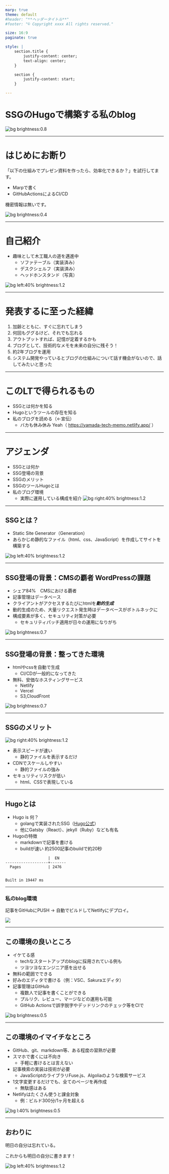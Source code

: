 ```yaml
---
marp: true
theme: default
#header: "**ヘッダータイトル**"
#footer: "© Copyright xxxx All rights reserved."

size: 16:9
paginate: true

style: |
    section.title {
        justify-content: center;
        text-align: center;
    }

    section {
        justify-content: start;
    }

---
```

<!-- _class: title -->
# SSGのHugoで構築する私のblog



<!--
_color: white
_footer: 'Photo by Earl Lasala on Unsplash'
-->
![bg brightness:0.8](https://images.unsplash.com/photo-1542320868-5e9bcce320c3?q=80&w=2670&auto=format&fit=crop&ixlib=rb-4.0.3&ixid=M3wxMjA3fDB8MHxwaG90by1wYWdlfHx8fGVufDB8fHx8fA%3D%3D)


---
# はじめにお断り

「以下の仕組みでプレゼン資料を作ったら、効率化できるか？」を試行してます。

- Marpで書く
- GitHubActionsによるCI/CD

機密情報は無いです。

<!--
_color: white
-->

![bg brightness:0.4](https://images.unsplash.com/photo-1736775026952-1f878a260438?q=80&w=3936&auto=format&fit=crop&ixlib=rb-4.0.3&ixid=M3wxMjA3fDB8MHxwaG90by1wYWdlfHx8fGVufDB8fHx8fA%3D%3D)

---
# 自己紹介


- 趣味として木工職人の道を邁進中
  - ソファテーブル（実装済み）
  - デスクシェルフ（実装済み）
  - ヘッドホンスタンド（写真）

![bg left:40% brightness:1.2](./20241218075057.jpg)


---
# 発表するに至った経緯

1. 加齢とともに、すぐに忘れてしまう
2. 何回もググるけど、それでも忘れる
3. アウトプットすれば、記憶が定着するかも
4. ブログとして、技術的なメモを未来の自分に残そう！
5. 約2年ブログを運用
6. システム開発やっているとブログの仕組みについて話す機会がないので、話してみたいと思った


---
# このLTで得られるもの

- SSGとは何かを知る
- Hugoというツールの存在を知る
- 私のブログを読める（←宣伝）
  - バカも休み休み Yeah（ https://yamada-tech-memo.netlify.app/ ）

---
# アジェンダ

- SSGとは何か
- SSG登場の背景
- SSGのメリット
- SSGのツールHugoとは
- 私のブログ環境
  - 実際に運用している構成を紹介
![bg right:40% brightness:1.2](https://images.unsplash.com/photo-1735977161893-d969d37f32c5?q=80&w=2574&auto=format&fit=crop&ixlib=rb-4.0.3&ixid=M3wxMjA3fDB8MHxwaG90by1wYWdlfHx8fGVufDB8fHx8fA%3D%3D)


---
## SSGとは？

- Static Site Generator（Generation）
- あらかじめ静的なファイル（html、css、JavaScript）を作成してサイトを構築する

![bg left:40% brightness:1.2](https://images.unsplash.com/photo-1736185669686-f302d6274f23?q=80&w=2574&auto=format&fit=crop&ixlib=rb-4.0.3&ixid=M3wxMjA3fDB8MHxwaG90by1wYWdlfHx8fGVufDB8fHx8fA%3D%3D)

---
## SSG登場の背景：CMSの覇者 WordPressの課題


- シェア84%　CMSにおける覇者
- 記事管理はデータベース
- クライアントがアクセスするたびにhtmlを***動的生成***
- 動的生成のため、大量リクエスト発生時はデータベースがボトルネックに
- 構成要素が多く、セキュリティ対策が必要
  - セキュリティパッチ適用が日々の運用になりがち

<!--
_color: white
-->


![bg brightness:0.7](https://images.unsplash.com/photo-1599305445671-ac291c95aaa9?q=80&w=2669&auto=format&fit=crop&ixlib=rb-4.0.3&ixid=M3wxMjA3fDB8MHxwaG90by1wYWdlfHx8fGVufDB8fHx8fA%3D%3D
)

---
## SSG登場の背景：整ってきた環境

- htmlやcssを自動で生成
  - CI/CDが一般的になってきた
- 無料、安価なホスティングサービス
  - Netlify
  - Vercel
  - S3,CloudFront
  

<!--
_color: white
-->


![bg brightness:0.7](
https://images.unsplash.com/photo-1738028449238-fa5ae8c33bce?q=80&w=2670&auto=format&fit=crop&ixlib=rb-4.0.3&ixid=M3wxMjA3fDB8MHxwaG90by1wYWdlfHx8fGVufDB8fHx8fA%3D%3D)

---
## SSGのメリット

![bg right:40% brightness:1.2](https://images.unsplash.com/photo-1735956742769-9932350cb87b?q=80&w=4000&auto=format&fit=crop&ixlib=rb-4.0.3&ixid=M3wxMjA3fDB8MHxwaG90by1wYWdlfHx8fGVufDB8fHx8fA%3D%3D)

- 表示スピードが速い
  - 静的ファイルを表示するだけ
- CDNでスケールしやすい
  - 静的ファイルの強み
- セキュリティリスクが低い
  - html、CSSで表現している

---
## Hugoとは

- Hugo is 何？
  - golangで実装されたSSG（[Hugo公式](https://gohugo.io/)）
  - 他にGatsby（React）、jekyll（Ruby）なども有名
- Hugoの特徴
  - markdownで記事を書ける
  - buildが速い 約2500記事のbuildで約20秒
```
                   |  EN   
-------------------+-------
  Pages            | 2476  


Built in 19447 ms
```
---
### 私のblog環境

記事をGitHubにPUSH → 自動でビルドしてNetlifyにデプロイ。

![](./wordpress-hugo-migration_002.jpg)


---
## この環境の良いところ

- イケてる感
  - techなスタートアップのblogに採用されている例も
  - ツヨツヨなエンジニア感を出せる
- 無料の範囲でできる
- 好みのエディタで書ける（例：VSC、Sakuraエディタ）
- 記事管理はGitHub
  - 複数人で記事を書くことができる
  - プルリク、レビュー、マージなどの運用も可能
  - GitHub Actionsで誤字脱字やデッドリンクのチェック等をCIで

<!--
_color: white
-->

![bg  brightness:0.5](https://images.unsplash.com/photo-1542596594-649edbc13630?q=80&w=2574&auto=format&fit=crop&ixlib=rb-4.0.3&ixid=M3wxMjA3fDB8MHxwaG90by1wYWdlfHx8fGVufDB8fHx8fA%3D%3D)

---
## この環境のイマイチなところ

- GitHub、git、markdown等、ある程度の習熟が必要
- スマホで書くには不向き
  - 手軽に書けるとは言えない
- 記事検索の実装は技術が必要
  - JavaScriptのライブラリFuse.js、Algoliaのような検索サービス
- 1文字変更するだけでも、全てのページを再作成
  - 無駄感はある
- Netlifyはたくさん使うと課金対象
  - 例：ビルド300分/1ヶ月を超える

<!--
_color: white
-->

![bg l:40% brightness:0.5](https://images.unsplash.com/photo-1607688387751-c1e95ae09a42?q=80&w=2574&auto=format&fit=crop&ixlib=rb-4.0.3&ixid=M3wxMjA3fDB8MHxwaG90by1wYWdlfHx8fGVufDB8fHx8fA%3D%3D)


---
## おわりに

明日の自分は忘れている。

これからも明日の自分に書きます！

<!--
_footer: 'Photo by jet dela cruz on Unsplash'
-->
![bg left:40% brightness:1.2](https://images.unsplash.com/photo-1603852451827-102c34437985?ixid=MXwxMjA3fDB8MHxwaG90by1wYWdlfHx8fGVufDB8fHw%3D&ixlib=rb-1.2.1&auto=format&fit=crop&w=1400&q=80)
